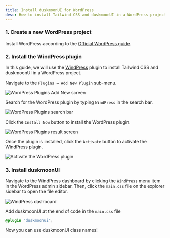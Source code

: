 ```yaml
---
title: Install duskmoonUI for WordPress
desc: How to install Tailwind CSS and duskmoonUI in a WordPress project
---
```


<script>
  import Translate from "$components/Translate.svelte"
</script>

### 1. Create a new WordPress project

Install WordPress according to the [Official WordPress guide](https://wordpress.org/download/).

### 2. Install the WindPress plugin

In this guide, we will use the [WindPress](https://wind.press) plugin to install Tailwind CSS and duskmoonUI in a WordPress project.

Navigate to the `Plugins → Add New Plugin` sub-menu.

<img class="mx-auto rounded-box" src="https://img.duskmoonui.com/images/docs/install/windpress/screenshot-1.webp" alt="WordPress Plugins Add New screen">

Search for the WordPress plugin by typing `WindPress` in the search bar.

<img class="mx-auto rounded-box" src="https://img.duskmoonui.com/images/docs/install/windpress/screenshot-2.webp" alt="WordPress Plugins search bar">

Click the `Install Now` button to install the WordPress plugin.

<img class="mx-auto rounded-box" src="https://img.duskmoonui.com/images/docs/install/windpress/screenshot-3.webp" alt="WordPress Plugins result screen">

Once the plugin is installed, click the `Activate` button to activate the WindPress plugin.

<img class="mx-auto rounded-box" src="https://img.duskmoonui.com/images/docs/install/windpress/screenshot-4.webp" alt="Activate the WordPress plugin">

### 3. Install duskmoonUI

Navigate to the WindPress dashboard by clicking the `WindPress` menu item in the WordPress admin sidebar.
Then, click the `main.css` file on the explorer sidebar to open the file editor.

<img class="mx-auto rounded-box" src="https://img.duskmoonui.com/images/docs/install/windpress/screenshot-5.webp" alt="WindPress dashboard">

Add duskmoonUI at the end of code in the `main.css` file

```postcss:main.css
@plugin "duskmoonui";
```

Now you can use duskmoonUI class names!
